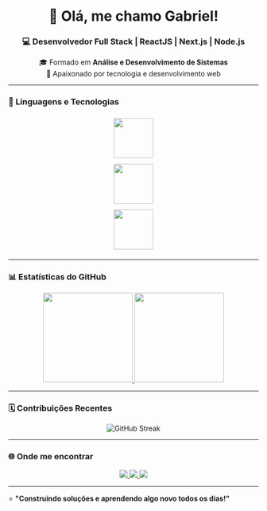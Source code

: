 <!-- Banner / Cabeçalho -->
<h1 align="center">👋 Olá, me chamo Gabriel!</h1>
<h3 align="center">💻 Desenvolvedor Full Stack | ReactJS | Next.js | Node.js</h3>

<p align="center">
🎓 Formado em <strong>Análise e Desenvolvimento de Sistemas</strong><br>
🚀 Apaixonado por tecnologia e desenvolvimento web
</p>

---

### 🧠 Linguagens e Tecnologias

<p align="center">
  <!-- Frontend -->
  <img src="https://skillicons.dev/icons?i=react,next,ts,js,html,css,tailwind" width="80" height="80" style="margin: 6px;" />
  <br/>
  <!-- Backend -->
  <img src="https://skillicons.dev/icons?i=nodejs,express,prisma,postgres,mysql" width="80" height="80" style="margin: 6px;" />
  <br/>
  <!-- Tools -->
  <img src="https://skillicons.dev/icons?i=git,github,vscode,figma,linux,docker" width="80" height="80" style="margin: 6px;" />
</p>

---

### 📊 Estatísticas do GitHub

<div align="center">
  <a href="https://github.com/GabrielMBoeira">
    <img height="180em" src="https://github-readme-stats.vercel.app/api?username=GabrielMBoeira&show_icons=true&theme=radical&count_private=true" />
    <img height="180em" src="https://github-readme-stats.vercel.app/api/top-langs/?username=GabrielMBoeira&layout=compact&theme=radical" />
  </a>
</div>

---

### 🗓️ Contribuições Recentes

<div align="center">
  <img src="https://github-readme-streak-stats.herokuapp.com/?user=GabrielMBoeira&theme=radical" alt="GitHub Streak" />
</div>

---

### 🌐 Onde me encontrar

<p align="center">
  <a href="https://www.linkedin.com/in/SEU_LINKEDIN/">
    <img src="https://img.shields.io/badge/LinkedIn-0A66C2?style=for-the-badge&logo=linkedin&logoColor=white"/>
  </a>
  <a href="mailto:seuemail@exemplo.com">
    <img src="https://img.shields.io/badge/Gmail-EA4335?style=for-the-badge&logo=gmail&logoColor=white"/>
  </a>
  <a href="https://seu-portfolio.com">
    <img src="https://img.shields.io/badge/Portfolio-000000?style=for-the-badge&logo=react&logoColor=white"/>
  </a>
</p>

---

⭐ **"Construindo soluções e aprendendo algo novo todos os dias!"**
